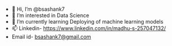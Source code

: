 - 👋 Hi, I’m @bsashank7
- 👀 I’m interested in Data Science
- 🌱 I’m currently learning Deploying of machine learning models
- 📫 Linkedin- https://www.linkedin.com/in/madhu-s-257047132/
- Email id- bsashank7@gmail.com


